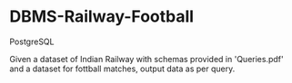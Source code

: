 # DBMS-Railway-Football

PostgreSQL

Given a dataset of Indian Railway with schemas provided in 'Queries.pdf' and a dataset for fottball matches, output data as per query.

